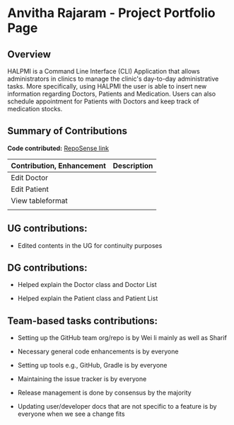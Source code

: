 # Anvitha Rajaram - Project Portfolio Page

## Overview
HALPMI is a Command Line Interface (CLI) Application that allows administrators in clinics to manage the clinic's day-to-day
administrative tasks. More specifically, using HALPMI the user is able to insert new information regarding Doctors, Patients
and Medication. Users can also schedule appointment for Patients with Doctors and keep track of medication stocks.
## Summary of Contributions

**Code contributed:** [RepoSense link](https://nus-cs2113-ay2122s2.github.io/tp-dashboard/?search=anvitha-r&sort=groupTitle&sortWithin=title&timeframe=commit&mergegroup=&groupSelect=groupByRepos&breakdown=true&checkedFileTypes=docs~functional-code~test-code~other&since=2022-02-18)
<br>


| Contribution, Enhancement | Description |
|---------------------------|-------------|
| Edit Doctor               |             |
| Edit Patient              |             |
| View tableformat          |             |
|                           |             |

## **UG contributions:**

* Edited contents in the UG for continuity purposes



## **DG contributions:**

* Helped explain the Doctor  class and Doctor List

* Helped explain the Patient class and Patient List

## **Team-based tasks contributions:**

* Setting up the GitHub team org/repo is by Wei li mainly as well as Sharif

* Necessary general code enhancements is by everyone

* Setting up tools e.g., GitHub, Gradle is by everyone

* Maintaining the issue tracker is by everyone

* Release management is done by consensus by the majority

* Updating user/developer docs that are not specific to a feature is by everyone when we see a change fits